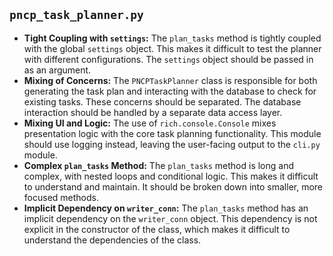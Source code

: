 ## `pncp_task_planner.py`

*   **Tight Coupling with `settings`:** The `plan_tasks` method is tightly coupled with the global `settings` object. This makes it difficult to test the planner with different configurations. The `settings` object should be passed in as an argument.
*   **Mixing of Concerns:** The `PNCPTaskPlanner` class is responsible for both generating the task plan and interacting with the database to check for existing tasks. These concerns should be separated. The database interaction should be handled by a separate data access layer.
*   **Mixing UI and Logic:** The use of `rich.console.Console` mixes presentation logic with the core task planning functionality. This module should use logging instead, leaving the user-facing output to the `cli.py` module.
*   **Complex `plan_tasks` Method:** The `plan_tasks` method is long and complex, with nested loops and conditional logic. This makes it difficult to understand and maintain. It should be broken down into smaller, more focused methods.
*   **Implicit Dependency on `writer_conn`:** The `plan_tasks` method has an implicit dependency on the `writer_conn` object. This dependency is not explicit in the constructor of the class, which makes it difficult to understand the dependencies of the class.
